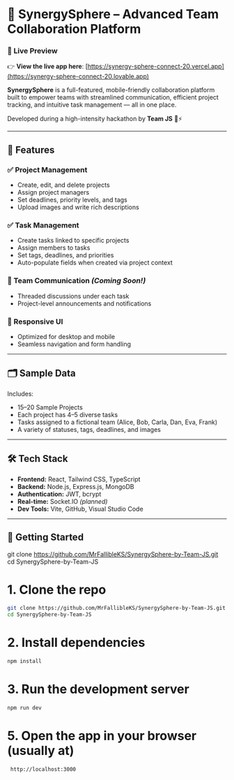 # 🚀 SynergySphere – Advanced Team Collaboration Platform

### 🔗 Live Preview

👉 **View the live app here**: [https://synergy-sphere-connect-20.vercel.app](https://synergy-sphere-connect-20.lovable.app)

**SynergySphere** is a full-featured, mobile-friendly collaboration platform built to empower teams with streamlined communication, efficient project tracking, and intuitive task management — all in one place.

Developed during a high-intensity hackathon by **Team JS** 🧠⚡

---

## 🧩 Features

### ✅ Project Management
- Create, edit, and delete projects
- Assign project managers
- Set deadlines, priority levels, and tags
- Upload images and write rich descriptions

### ✅ Task Management
- Create tasks linked to specific projects
- Assign members to tasks
- Set tags, deadlines, and priorities
- Auto-populate fields when created via project context

### 💬 Team Communication *(Coming Soon!)*
- Threaded discussions under each task
- Project-level announcements and notifications

### 📱 Responsive UI
- Optimized for desktop and mobile
- Seamless navigation and form handling

---

## 🗂 Sample Data

Includes:
- 15–20 Sample Projects
- Each project has 4–5 diverse tasks
- Tasks assigned to a fictional team (Alice, Bob, Carla, Dan, Eva, Frank)
- A variety of statuses, tags, deadlines, and images

---

## 🛠 Tech Stack

- **Frontend:** React, Tailwind CSS, TypeScript
- **Backend:** Node.js, Express.js, MongoDB
- **Authentication:** JWT, bcrypt
- **Real-time:** Socket.IO *(planned)*
- **Dev Tools:** Vite, GitHub, Visual Studio Code

---

## 🚀 Getting Started




git clone https://github.com/MrFallibleKS/SynergySphere-by-Team-JS.git
cd SynergySphere-by-Team-JS

# 1. Clone the repo
```bash
git clone https://github.com/MrFallibleKS/SynergySphere-by-Team-JS.git
cd SynergySphere-by-Team-JS
```
# 2. Install dependencies
```bash
npm install
```

# 3. Run the development server
```bash
npm run dev
```
# 5. Open the app in your browser (usually at)
```bash
 http://localhost:3000
```

